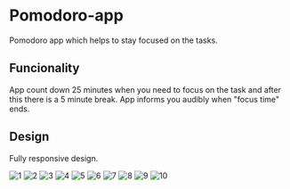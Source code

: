 # Pomodoro-app
Pomodoro app which helps to stay focused on the tasks.
## Funcionality
App count down 25 minutes when you need to focus on the task and after this there is a 5 minute break. App informs you audibly when "focus time" ends. 
## Design
Fully responsive design.

![1](https://user-images.githubusercontent.com/80851501/173689314-55a7e791-1f44-4420-a6d6-2a7ce84ec260.PNG)
![2](https://user-images.githubusercontent.com/80851501/173689317-21cf8a10-7866-4084-b846-e2bb1fa840b7.PNG)
![3](https://user-images.githubusercontent.com/80851501/173689319-2c4af832-e426-42e4-b1f9-fd4fbff5edef.PNG)
![4](https://user-images.githubusercontent.com/80851501/173689321-f34f1caf-146c-4a5b-b4d0-7c392c1f8a89.PNG)
![5](https://user-images.githubusercontent.com/80851501/173689322-7106fa57-47e1-475c-a922-ce92b1a128d0.PNG)
![6](https://user-images.githubusercontent.com/80851501/173689324-86293c50-dff0-4c5f-ab17-4f0f17c8a2c1.PNG)
![7](https://user-images.githubusercontent.com/80851501/173689327-5217a65d-45b7-4d00-b3bf-47c1caf78bbc.PNG)
![8](https://user-images.githubusercontent.com/80851501/173689328-45b26903-cf03-4f83-8be3-a7113ae7ddfb.PNG)
![9](https://user-images.githubusercontent.com/80851501/173689331-cc878ea5-9b1b-4869-b6d4-fec0f2895152.PNG)
![10](https://user-images.githubusercontent.com/80851501/173689337-cb1e88b3-7958-4424-aa29-af9636f5c6cf.PNG)
